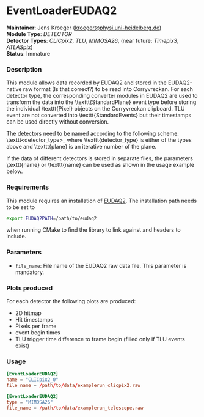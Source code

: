 # EventLoaderEUDAQ2
**Maintainer**: Jens Kroeger (kroeger@physi.uni-heidelberg.de)  
**Module Type**: *DETECTOR*     
**Detector Types**: *CLICpix2*, *TLU*, *MIMOSA26*, (near future: *Timepix3*, *ATLASpix*)   
**Status**: Immature

### Description
This module allows data recorded by EUDAQ2 and stored in the EUDAQ2-native raw format (Is that correct?) to be read into Corryvreckan.
For each detector type, the corresponding converter modules in EUDAQ2 are used to transform the data into the \texttt{StandardPlane} event type before storing the individual \texttt{Pixel} objects on the Corryvreckan clipboard.
TLU event are not converted into \texttt{StandardEvents} but their timestamps can be used directly without conversion.

The detectors need to be named according to the following scheme: \texttt<detector_type>_<plane> where \texttt{detector_type} is either of the types above and \texttt{plane} is an iterative number of the plane.

If the data of different detectors is stored in separate files, the parameters \texttt{name} or \texttt{name} can be used as shown in the usage example below.

### Requirements
This module requires an installation of [EUDAQ2](https://eudaq.github.io/). The installation path needs to be set to
```bash
export EUDAQ2PATH=/path/to/eudaq2
```
when running CMake to find the library to link against and headers to include.

### Parameters
* `file_name`: File name of the EUDAQ2 raw data file. This parameter is mandatory.

### Plots produced
For each detector the following plots are produced:
* 2D hitmap
* Hit timestamps
* Pixels per frame
* event begin times
* TLU trigger time difference to frame begin (filled only if TLU events exist)

### Usage
```toml
[EventLoaderEUDAQ2]
name = "CLICpix2_0"
file_name = /path/to/data/examplerun_clicpix2.raw

[EventLoaderEUDAQ2]
type = "MIMOSA26"
file_name = /path/to/data/examplerun_telescope.raw
```
